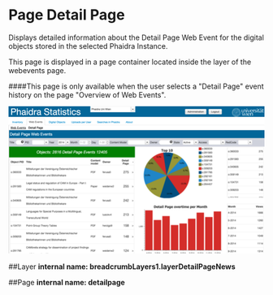 # Page Detail Page

Displays detailed information about the Detail Page Web Event for the digital objects stored in the selected Phaidra Instance.

This page is displayed in a page container located inside the layer of the webevents page.

####This page is only available when the user selects a "Detail Page" event history on the page "Overview of Web Events".


![](detailpage.png)

##Layer
**internal name: breadcrumbLayers1.layerDetailPageNews**


##Page
**internal name: detailpage**


